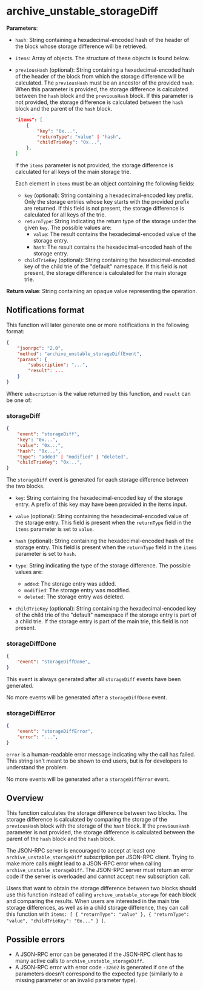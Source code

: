 # archive_unstable_storageDiff

**Parameters**:

- `hash`: String containing a hexadecimal-encoded hash of the header of the block whose storage difference will be retrieved.

- `items`: Array of objects. The structure of these objects is found below.

- `previousHash` (optional): String containing a hexadecimal-encoded hash of the header of the block from which the storage difference will be calculated. The `previousHash` must be an ancestor of the provided `hash`.  When this parameter is provided, the storage difference is calculated between the `hash` block and the `previousHash` block. If this parameter is not provided, the storage difference is calculated between the `hash` block and the parent of the `hash` block.

    ```json
    "items": [
        {
            "key": "0x...",
            "returnType": "value" | "hash",
            "childTrieKey": "0x...",
        },
    ]
    ```

  If the `items` parameter is not provided, the storage difference is calculated for all keys of the main storage trie.

  Each element in `items` must be an object containing the following fields:

  - `key` (optional): String containing a hexadecimal-encoded key prefix. Only the storage entries whose key starts with the provided prefix are returned. If this field is not present, the storage difference is calculated for all keys of the trie.
  - `returnType`: String indicating the return type of the storage under the given `key`. The possible values are:
    - `value`: The result contains the hexadecimal-encoded value of the storage entry.
    - `hash`: The result contains the hexadecimal-encoded hash of the storage entry.
  - `childTrieKey` (optional): String containing the hexadecimal-encoded key of the child trie of the "default" namespace. If this field is not present, the storage difference is calculated for the main storage trie.

**Return value**: String containing an opaque value representing the operation.

## Notifications format

This function will later generate one or more notifications in the following format:

```json
{
    "jsonrpc": "2.0",
    "method": "archive_unstable_storageDiffEvent",
    "params": {
        "subscription": "...",
        "result": ...
    }
}
```

Where `subscription` is the value returned by this function, and `result` can be one of:

### storageDiff

```json
{
    "event": "storageDiff",
    "key": "0x...",
    "value": "0x...",
    "hash": "0x...",
    "type": "added" | "modified" | "deleted",
    "childTrieKey": "0x...",
}
```

The `storageDiff` event is generated for each storage difference between the two blocks.

- `key`: String containing the hexadecimal-encoded key of the storage entry. A prefix of this key may have been provided in the items input.

- `value` (optional): String containing the hexadecimal-encoded value of the storage entry. This field is present when the `returnType` field in the `items` parameter is set to `value`.

- `hash` (optional): String containing the hexadecimal-encoded hash of the storage entry. This field is present when the `returnType` field in the `items` parameter is set to `hash`.

- `type`: String indicating the type of the storage difference. The possible values are:
  - `added`: The storage entry was added.
  - `modified`: The storage entry was modified.
  - `deleted`: The storage entry was deleted.

- `childTrieKey` (optional): String containing the hexadecimal-encoded key of the child trie of the "default" namespace if the storage entry is part of a child trie. If the storage entry is part of the main trie, this field is not present.

### storageDiffDone

```json
{
    "event": "storageDiffDone",
}
```

This event is always generated after all `storageDiff` events have been generated.

No more events will be generated after a `storageDiffDone` event.

### storageDiffError

```json
{
    "event": "storageDiffError",
    "error": "...",
}
```

`error` is a human-readable error message indicating why the call has failed. This string isn't meant to be shown to end users, but is for developers to understand the problem.

No more events will be generated after a `storageDiffError` event.

## Overview

This function calculates the storage difference between two blocks. The storage difference is calculated by comparing the storage of the `previousHash` block with the storage of the `hash` block. If the `previousHash` parameter is not provided, the storage difference is calculated between the parent of the `hash` block and the `hash` block.

The JSON-RPC server is encouraged to accept at least one `archive_unstable_storageDiff` subscription per JSON-RPC client. Trying to make more calls might lead to a JSON-RPC error when calling `archive_unstable_storageDiff`. The JSON-RPC server must return an error code if the server is overloaded and cannot accept new subscription call.

Users that want to obtain the storage difference between two blocks should use this function instead of calling `archive_unstable_storage` for each block and comparing the results.
When users are interested in the main trie storage differences, as well as in a child storage difference, they can call this function with `items: [ { "returnType": "value" }, { "returnType": "value", "childTrieKey": "0x..." } ]`.

## Possible errors

- A JSON-RPC error can be generated if the JSON-RPC client has to many active calls to `archive_unstable_storageDiff`.
- A JSON-RPC error with error code `-32602` is generated if one of the parameters doesn't correspond to the expected type (similarly to a missing parameter or an invalid parameter type).
